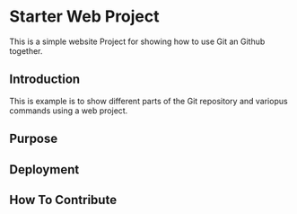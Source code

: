 # Starter Web Project

This is a simple website Project for showing how to use Git an Github together.

## Introduction

This is example is to show different parts of the Git repository and variopus commands using a web project.
## Purpose

## Deployment

## How To Contribute
